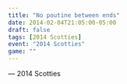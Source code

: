```yaml
---
title: "No poutine between ends"
date: 2014-02-04T21:05:00-05:00
draft: false
tags: [2014 Scotties]
event: "2014 Scotties"
game: ""
---
```

— 2014 Scotties
<!--more--> 